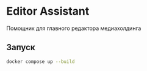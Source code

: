 # Editor Assistant

Помощник для главного редактора медиахолдинга

## Запуск
```bash
docker compose up --build
```